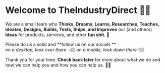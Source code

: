 # Welcome to TheIndustryDirect 🤙🏽

We are a small team who **Thinks, Dreams, Learns, Researches, Teaches, Ideates, Designs, Builds, Tests, Ships, and Improves** our (and others) **Ideas** for products, services, and other **fun shit. 💩**

Please do us a solid and **follow us on our socials **  
_on a *desktop*, look over there_ 👈🏽
_on a *mobile*, look down there_ 👇🏽

Thank you for your time. **Check back later** for more about what we do and how we can help you and how you can help us. 👋🏽

